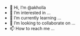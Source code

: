 - 👋 Hi, I’m @akholla
- 👀 I’m interested in ...
- 🌱 I’m currently learning ...
- 💞️ I’m looking to collaborate on ...
- 📫 How to reach me ...

<!---
akholla/akholla is a ✨ special ✨ repository because its `README.md` (this file) appears on your GitHub profile.
You can click the Preview link to take a look at your changes.
--->
